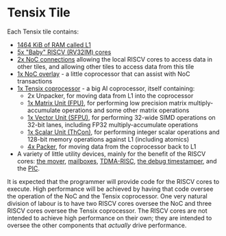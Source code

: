 # Tensix Tile

Each Tensix tile contains:
  * [1464 KiB of RAM called L1](L1.md)
  * [5x "Baby" RISCV (RV32IM) cores](BabyRISCV/README.md)
  * [2x NoC connections](../NoC/README.md) allowing the local RISCV cores to access data in other tiles, and allowing other tiles to access data from this tile
  * [1x NoC overlay](../NoC/Overlay/README.md) - a little coprocessor that can assist with NoC transactions
  * [1x Tensix coprocessor](TensixCoprocessor/README.md) - a big AI coprocessor, itself containing:
    * 2x Unpacker, for moving data from L1 into the coprocessor
    * [1x Matrix Unit (FPU)](TensixCoprocessor/MatrixUnit.md), for performing low precision matrix multiply-accumulate operations and some other matrix operations
    * [1x Vector Unit (SFPU)](TensixCoprocessor/VectorUnit.md), for performing 32-wide SIMD operations on 32-bit lanes, including FP32 multiply-accumulate operations
    * [1x Scalar Unit (ThCon)](TensixCoprocessor/ScalarUnit.md), for performing integer scalar operations and 128-bit memory operations against L1 (including atomics)
    * [4x Packer](TensixCoprocessor/Packers/README.md), for moving data from the coprocessor back to L1
  * A variety of little utility devices, mainly for the benefit of the RISCV cores: [the mover](Mover.md), [mailboxes](BabyRISCV/Mailboxes.md), [TDMA-RISC](TDMA-RISC.md), [the debug timestamper](DebugTimestamper.md), and the [PIC](PIC.md).

It is expected that the programmer will provide code for the RISCV cores to execute. High performance will be achieved by having that code oversee the operation of the NoC and the Tensix coprocessor. One very natural division of labour is to have two RISCV cores oversee the NoC and three RISCV cores oversee the Tensix coprocessor. The RISCV cores are not intended to achieve high performance on their own; they are intended to oversee the other components that _actually_ drive performance.
